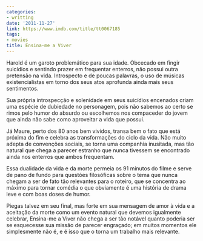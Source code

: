 ```yaml
---
categories:
- writting
date: '2011-11-27'
link: https://www.imdb.com/title/tt0067185
tags:
- movies
title: Ensina-me a Viver
---
```


Harold é um garoto problemático para sua idade. Obcecado em fingir suicídios e sentindo prazer em frequentar enterros, não possui outra pretensão na vida. Introspecto e de poucas palavras, o uso de músicas existencialistas em torno dos seus atos aprofunda ainda mais seus sentimentos.

Sua própria introspecção e solenidade em seus suicídios encenados criam uma espécie de dubiedade no personagem, pois não sabemos ao certo se rimos pelo humor do absurdo ou escolhemos nos compaceder do jovem que ainda não sabe como aproveitar a vida que possui.

Já Maure, perto dos 80 anos bem vividos, transa bem o fato que está próxima do fim e celebra as transformações do ciclo da vida. Não muito adepta de convenções sociais, se torna uma companhia inusitada, mas tão natural que chega a parecer estranho que nunca tivessem se encontrado ainda nos enterros que ambos frequentam.

Essa dualidade da vida e da morte permeia os 91 minutos do filme e serve de pano de fundo para questões filosóficas sobre o tema que nunca chegam a ser de fato tão relevantes para o roteiro, que se concentra ao máximo para tornar comédia o que obviamente é uma história de drama leve e com boas doses de humor.

Piegas talvez em seu final, mas forte em sua mensagem de amor à vida e a aceitação da morte como um evento natural que devemos igualmente celebrar, Ensina-me a Viver não chega a ser tão notável quanto poderia ser se esquecesse sua missão de parecer engraçado; em muitos momentos ele simplesmente não é, e é isso que o torna um trabalho mais relevante.